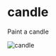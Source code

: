 # candle
Paint a candle

![candle](https://github.com/virtualizerocket/candle/blob/master/sample.png)
